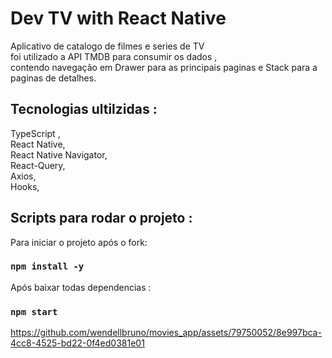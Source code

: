 # Dev TV with React Native

Aplicativo de catalogo de filmes e series de TV <br />
foi utilizado a API TMDB para consumir os dados , <br />
contendo navegação em Drawer para as principais paginas e Stack para a paginas de detalhes.

## Tecnologias ultilzidas : <br />
TypeScript , <br />
React Native, <br />
React Native Navigator, <br />
React-Query, <br />
Axios, <br />
Hooks, <br />

##  Scripts para rodar o projeto : 

Para iniciar o projeto após o fork:

### `npm install -y`
Após baixar todas dependencias : 
### `npm start`


https://github.com/wendellbruno/movies_app/assets/79750052/8e997bca-4cc8-4525-bd22-0f4ed0381e01





